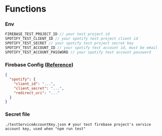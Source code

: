 # Functions
### Env
```js
FIREBASE_TEST_PROJECT_ID // your test project id
SPOTIFY_TEST_CLIENT_ID // your spotify test project client id
SPOTIFY_TEST_SECRET // your spotify test project secret key
SPOTIFY_TEST_ACCOUNT_ID // your spotify test account id, must be email
SPOTIFY_TEST_ACCOUNT_PASSWORD // your spotify test account password
```
### Firebase Config ([Reference](https://firebase.google.com/docs/functions/config-env?hl=ko#set_environment_configuration_for_your_project))
```json
{
  "spotify": {
    "client_id": "...",
    "client_secret": "...",
    "redirect_uri": "..."
  }
}
```
### Secret file
```
./testServiceAccountKey.json # your test firebase project's service account key, used when "npm run test"
```